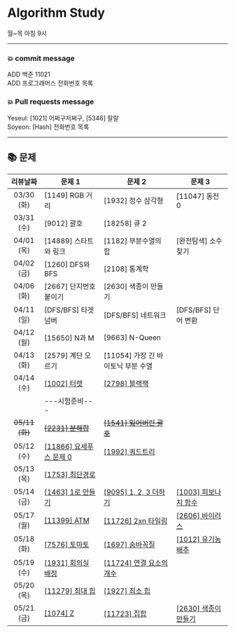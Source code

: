 # Algorithm Study
월~목 아침 9시

***

### 💥 commit message
	
ADD 백준 11021   
ADD 프로그래머스 전화번호 목록   


### 💥 Pull requests message
	
Yeseul: [1021] 어쩌구저쩌구, [5346] 랄랄   
Soyeon: [Hash] 전화번호 목록   
	
***

## 📚 문제

| 리뷰날짜 | 문제 1 | 문제 2 | 문제 3 |
| :---: | --- | --- | --- |
| 03/30 (화) |  [1149] RGB 거리 | [1932] 정수 삼각형 | [11047] 동전 0 |
| 03/31 (수) |  [9012] 괄호 | [18258] 큐 2 ||
| 04/01 (목) |  [14889] 스타트와 링크 | [1182] 부분수열의 합 | [완전탐색] 소수 찾기 |
| 04/02 (금) |  [1260] DFS와 BFS | [2108] 통계학 ||
| 04/06 (화) |  [2667] 단지번호 붙이기 | [2630] 색종이 만들기 ||
| 04/11 (일) |  [DFS/BFS] 타겟 넘버 | [DFS/BFS] 네트워크 | [DFS/BFS] 단어 변환 |
| 04/12 (월) |  [15650] N과 M | [9663] N-Queen ||
| 04/13 (화) |  [2579] 계단 오르기 | [11054] 가장 긴 바이토닉 부분 수열 ||
| 04/14 (수) |  [[1002] 터렛](https://www.acmicpc.net/problem/1002) | [[2798] 블랙잭](https://www.acmicpc.net/problem/2798) ||
||---시험준비---||
| ~~05/11 (화)~~ |  ~~[[2231] 분해합](https://www.acmicpc.net/problem/2231)~~ | ~~[[1541] 잃어버린 괄호](https://www.acmicpc.net/problem/1541)~~ ||
| 05/12 (수) |  [[11866] 요세푸스 문제 0](https://www.acmicpc.net/problem/11866) | [[1992] 쿼드트리](https://www.acmicpc.net/problem/1992) ||
| 05/13 (목) |  [[1753] 최단경로](https://www.acmicpc.net/problem/1753) |||
| 05/14 (금) |  [[1463] 1로 만들기](https://www.acmicpc.net/problem/1463) | [[9095] 1, 2, 3 더하기](https://www.acmicpc.net/problem/9095) | [[1003] 피보나치 함수](https://www.acmicpc.net/problem/1003) |
| 05/17 (월) |  [[11399] ATM](https://www.acmicpc.net/problem/11399) | [[11726] 2xn 타일링](https://www.acmicpc.net/problem/11726)  | [[2606] 바이러스](https://www.acmicpc.net/problem/2606)  |
| 05/18 (화) | [[7576] 토마토](https://www.acmicpc.net/problem/7576) | [[1697] 숨바꼭질](https://www.acmicpc.net/problem/1697) | [[1012] 유기농 배추](https://www.acmicpc.net/problem/1012)  |
| 05/19 (수) |  [[1931] 회의실 배정](https://www.acmicpc.net/problem/1931) | [[11724] 연결 요소의 개수](https://www.acmicpc.net/problem/11724)  ||
| 05/20 (목) | [[11279] 최대 힙](https://www.acmicpc.net/problem/11279)  | [[1927] 최소 힙](https://www.acmicpc.net/problem/1927)  ||
| 05/21 (금) |  [[1074] Z](https://www.acmicpc.net/problem/1074) |  [[11723] 집합](https://www.acmicpc.net/problem/11723) |  [[2630] 색종이 만들기](https://www.acmicpc.net/problem/2630) |
